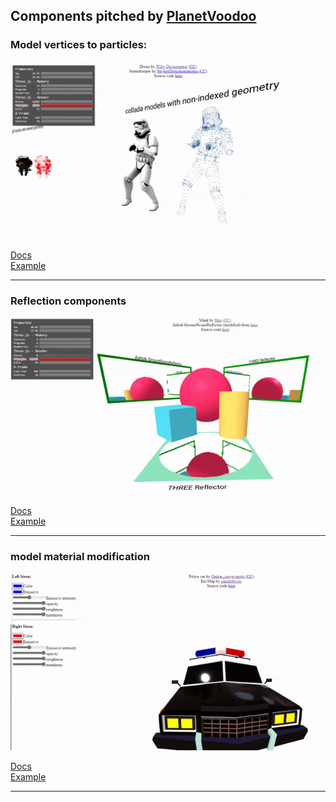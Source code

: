 ## Components pitched by [PlanetVoodoo](https://planetvoodoo.org/)

### Model vertices to particles:
![Particles](media/stormtroopers.gif "StormTroopers")

[Docs](./model-to-particles)<br>
[Example](https://gftruj.github.io/webzamples/PlanetVoodoo/model-to-particles)
<hr>

### Reflection components
![Reflections](media/mirrors.gif "mirrors")

[Docs](./reflection)<br>
[Example](https://gftruj.github.io/webzamples/PlanetVoodoo/reflection)
<hr>

### model material modification
![material-modifier](media/policecar.gif "policecar")

[Docs](./material-modifier)<br>
[Example](https://gftruj.github.io/webzamples/PlanetVoodoo/material-modifier)
<hr>
